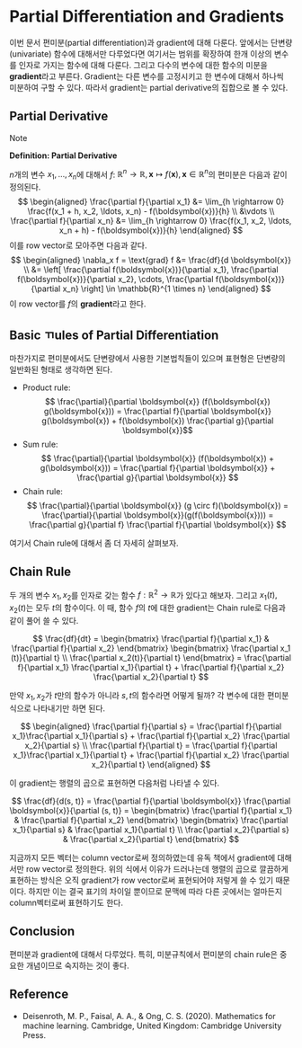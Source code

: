 # Partial Differentiation and Gradients

이번 문서 편미분(partial differentiation)과 gradient에 대해 다룬다. 앞에서는 단변량(univariate) 함수에 대해서만 다루었다면 여기서는 범위를 확장하여 한개 이상의 변수를 인자로 가지는 함수에 대해 다룬다. 그리고 다수의 변수에 대한 함수의 미분을 **gradient**라고 부른다. Gradient는 다른 변수를 고정시키고 한 변수에 대해서 하나씩 미분하여 구할 수 있다. 따라서 gradient는 partial derivative의 집합으로 볼 수 있다.

## Partial Derivative

> [!NOTE]
> **Definition: Partial Derivative**
>
> $n$개의 변수  $x_1, \ldots, x_n$에 대해서 $f$: $\mathbb{R}^{n} \rightarrow \mathbb{R}, \boldsymbol{x} \mapsto f(\boldsymbol{x}), \boldsymbol{x} \in \mathbb{R}^{n}$의 편미분은 다음과 같이 정의된다. 
> $$ \begin{aligned} \frac{\partial f}{\partial x_1} &= \lim_{h \rightarrow 0} \frac{f(x_1 + h, x_2, \ldots, x_n) - f(\boldsymbol{x})}{h} \\ &\vdots \\ \frac{\partial f}{\partial x_n} &= \lim_{h \rightarrow 0} \frac{f(x_1, x_2, \ldots, x_n + h) - f(\boldsymbol{x})}{h} \end{aligned} $$
> 이를 row vector로 모아주면 다음과 같다.
> $$ \begin{aligned} \nabla_x f = \text{grad} f &= \frac{df}{d \boldsymbol{x}} \\ &= \left[ \frac{\partial f(\boldsymbol{x})}{\partial x_1}, \frac{\partial f(\boldsymbol{x})}{\partial x_2}, \cdots, \frac{\partial f(\boldsymbol{x})}{\partial x_n}  \right] \in \mathbb{R}^{1 \times n} \end{aligned} $$
> 이 row vector를 $f$의 **gradient**라고 한다.

## Basic ㄲules of Partial Differentiation

마찬가지로 편미분에서도 단변량에서 사용한 기본법칙들이 있으며 표현형은 단변량의 일반화된 형태로 생각하면 된다.

* Product rule:
  $$ \frac{\partial}{\partial \boldsymbol{x}} (f(\boldsymbol{x}) g(\boldsymbol{x})) = \frac{\partial f}{\partial \boldsymbol{x}} g(\boldsymbol{x}) + f(\boldsymbol{x}) \frac{\partial g}{\partial \boldsymbol{x}}$$
* Sum rule:
  $$ \frac{\partial}{\partial \boldsymbol{x}} (f(\boldsymbol{x}) + g(\boldsymbol{x})) = \frac{\partial f}{\partial \boldsymbol{x}} + \frac{\partial g}{\partial \boldsymbol{x}} $$
* Chain rule:
  $$ \frac{\partial}{\partial \boldsymbol{x}} (g \circ f)(\boldsymbol{x}) = \frac{\partial}{\partial \boldsymbol{x}}(g(f(\boldsymbol{x}))) = \frac{\partial g}{\partial f} \frac{\partial f}{\partial \boldsymbol{x}} $$

여기서 Chain rule에 대해서 좀 더 자세히 살펴보자.

## Chain Rule

두 개의 변수 $x_1, x_2$를 인자로 갖는 함수 $f: \mathbb{R}^2 \rightarrow \mathbb{R}$가 있다고 해보자. 그리고 $x_1(t), x_2 (t)$는 모두 $t$의 함수이다. 이 때, 함수 $f$의 $t$에 대한 gradient는 Chain rule로 다음과 같이 풀어 쓸 수 있다.

$$ \frac{df}{dt} = \begin{bmatrix} \frac{\partial f}{\partial x_1} & \frac{\partial f}{\partial x_2} \end{bmatrix} \begin{bmatrix} \frac{\partial x_1 (t)}{\partial t} \\ \frac{\partial x_2(t)}{\partial t} \end{bmatrix} = \frac{\partial f}{\partial x_1} \frac{\partial x_1}{\partial t} + \frac{\partial f}{\partial x_2} \frac{\partial x_2}{\partial t} $$

만약 $x_1, x_2$가 $t$만의 함수가 아니라 $s, t$의 함수라면 어떻게 될까? 각 변수에 대한 편미분식으로 나타내기만 하면 된다.

$$
\begin{aligned}
\frac{\partial f}{\partial s} = \frac{\partial f}{\partial x_1}\frac{\partial x_1}{\partial s} + \frac{\partial f}{\partial x_2} \frac{\partial x_2}{\partial s} \\
\frac{\partial f}{\partial t} = \frac{\partial f}{\partial x_1}\frac{\partial x_1}{\partial t} + \frac{\partial f}{\partial x_2} \frac{\partial x_2}{\partial t}
\end{aligned}
$$

이 gradient는 행렬의 곱으로 표현하면 다음처럼 나타낼 수 있다.

$$
\frac{df}{d(s, t)} = \frac{\partial f}{\partial \boldsymbol{x}} \frac{\partial \boldsymbol{x}}{\partial (s, t)} = \begin{bmatrix} \frac{\partial f}{\partial x_1} & \frac{\partial f}{\partial x_2} \end{bmatrix} \begin{bmatrix} \frac{\partial x_1}{\partial s} & \frac{\partial x_1}{\partial t} \\ \frac{\partial x_2}{\partial s} & \frac{\partial x_2}{\partial t} \end{bmatrix}
$$

지금까지 모든 벡터는 column vector로써 정의하였는데 유독 책에서 gradient에 대해서만 row vector로 정의한다. 위의 식에서 이유가 드러나는데 행렬의 곱으로 깔끔하게 표현하는 방식은 오직 gradient가 row vector로써 표현되어야 저렇게 쓸 수 있기 때문이다. 하지만 이는 결국 표기의 차이일 뿐이므로 문맥에 따라 다른 곳에서는 얼마든지 column벡터로써 표현하기도 한다.

## Conclusion

편미분과 gradient에 대해서 다루었다. 특히, 미분규칙에서 편미분의 chain rule은 중요한 개념이므로 숙지하는 것이 좋다.

## Reference

* Deisenroth, M. P., Faisal, A. A., & Ong, C. S. (2020). Mathematics for machine learning. Cambridge, United Kingdom: Cambridge University Press.